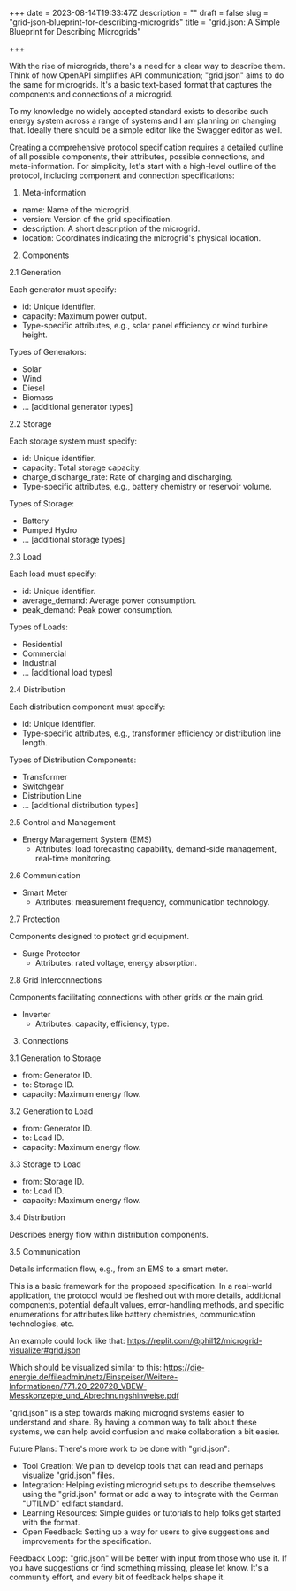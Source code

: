 +++
date = 2023-08-14T19:33:47Z
description = ""
draft = false
slug = "grid-json-blueprint-for-describing-microgrids"
title = "grid.json: A Simple Blueprint for Describing Microgrids"

+++


With the rise of microgrids, there's a need for a clear way to describe them. Think of how OpenAPI simplifies API communication; "grid.json" aims to do the same for microgrids. It's a basic text-based format that captures the components and connections of a microgrid.


To my knowledge no widely accepted standard exists to describe such energy system across a range of systems and I am planning on changing that. Ideally there should be a simple editor like the Swagger editor as well.


Creating a comprehensive protocol specification requires a detailed outline of all possible components, their attributes, possible connections, and meta-information. For simplicity, let's start with a high-level outline of the protocol, including component and connection specifications:


1. Meta-information


 * name: Name of the microgrid.
 * version: Version of the grid specification.
 * description: A short description of the microgrid.
 * location: Coordinates indicating the microgrid's physical location.


2. Components


2.1 Generation


Each generator must specify:


 * id: Unique identifier.
 * capacity: Maximum power output.
 * Type-specific attributes, e.g., solar panel efficiency or wind turbine height.


Types of Generators:


 * Solar
 * Wind
 * Diesel
 * Biomass
 * ... [additional generator types]


2.2 Storage


Each storage system must specify:


 * id: Unique identifier.
 * capacity: Total storage capacity.
 * charge_discharge_rate: Rate of charging and discharging.
 * Type-specific attributes, e.g., battery chemistry or reservoir volume.


Types of Storage:


 * Battery
 * Pumped Hydro
 * ... [additional storage types]


2.3 Load


Each load must specify:


 * id: Unique identifier.
 * average_demand: Average power consumption.
 * peak_demand: Peak power consumption.


Types of Loads:


 * Residential
 * Commercial
 * Industrial
 * ... [additional load types]


2.4 Distribution


Each distribution component must specify:


 * id: Unique identifier.
 * Type-specific attributes, e.g., transformer efficiency or distribution line length.


Types of Distribution Components:


 * Transformer
 * Switchgear
 * Distribution Line
 * ... [additional distribution types]


2.5 Control and Management


 * Energy Management System (EMS)
   * Attributes: load forecasting capability, demand-side management, real-time monitoring.


2.6 Communication


 * Smart Meter
   * Attributes: measurement frequency, communication technology.


2.7 Protection


Components designed to protect grid equipment.


 * Surge Protector
   * Attributes: rated voltage, energy absorption.


2.8 Grid Interconnections


Components facilitating connections with other grids or the main grid.


 * Inverter
   * Attributes: capacity, efficiency, type.


3. Connections


3.1 Generation to Storage


 * from: Generator ID.
 * to: Storage ID.
 * capacity: Maximum energy flow.


3.2 Generation to Load


 * from: Generator ID.
 * to: Load ID.
 * capacity: Maximum energy flow.


3.3 Storage to Load


 * from: Storage ID.
 * to: Load ID.
 * capacity: Maximum energy flow.


3.4 Distribution


Describes energy flow within distribution components.


3.5 Communication


Details information flow, e.g., from an EMS to a smart meter.


This is a basic framework for the proposed specification. In a real-world application, the protocol would be fleshed out with more details, additional components, potential default values, error-handling methods, and specific enumerations for attributes like battery chemistries, communication technologies, etc.


An example could look like that: https://replit.com/@phil12/microgrid-visualizer#grid.json


Which should be visualized similar to this: https://die-energie.de/fileadmin/netz/Einspeiser/Weitere-Informationen/771.20_220728_VBEW-Messkonzepte_und_Abrechnungshinweise.pdf


"grid.json" is a step towards making microgrid systems easier to understand and share. By having a common way to talk about these systems, we can help avoid confusion and make collaboration a bit easier.


Future Plans:
There's more work to be done with "grid.json":


 * Tool Creation: We plan to develop tools that can read and perhaps visualize "grid.json" files.
 * Integration: Helping existing microgrid setups to describe themselves using the "grid.json" format or add a way to integrate with the German "UTILMD" edifact standard.
 * Learning Resources: Simple guides or tutorials to help folks get started with the format.
 * Open Feedback: Setting up a way for users to give suggestions and improvements for the specification.


Feedback Loop:
"grid.json" will be better with input from those who use it. If you have suggestions or find something missing, please let know. It's a community effort, and every bit of feedback helps shape it.




